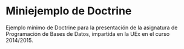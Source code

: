 # Miniejemplo de Doctrine

Ejemplo mínimo de Doctrine para la presentación de la asignatura de Programación de Bases de Datos, impartida en la UEx en el curso 2014/2015.
